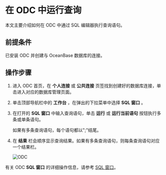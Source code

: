 # 在 ODC 中运行查询

本文主要介绍如何在 ODC 中通过 SQL 编辑器执行查询语句。

## 前提条件

已安装 ODC 并创建与 OceanBase 数据库的连接。

## 操作步骤

1. 进入 ODC 首页，在 **个人连接** 或 **公共连接** 页签找到创建好的数据库连接，单击进入对应的数据库管理页面。

2. 单击顶部导航栏中的 **工作台** ，在弹出的下拉菜单中选择 **SQL 窗口** 。

3. 在打开的 **SQL 窗口** 中输入查询语句，单击 **运行** 或 **运行当前语句** 按钮执行多条或单条语句。

   如果有多条查询语句，每个语句都以";"结尾。

4. 在 **结果** 栏会顺序显示查询结果。如果有多条查询语句，则每条查询语句对应一个结果栏。

   ![ODC](https://help-static-aliyun-doc.aliyuncs.com/assets/img/zh-CN/4003099461/p429312.png)

有关 ODC **SQL 窗口** 的详细操作信息，请参考 [SQL 窗口](https://www.oceanbase.com/docs/community/odc-cn/V3.3.2/10000000000416754)。
